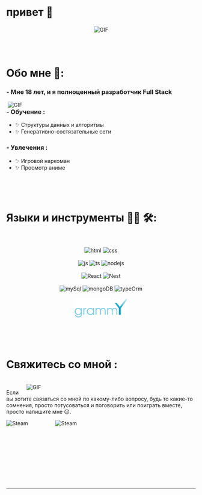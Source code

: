# привет 👋

<div align="center">
<img hight="300" width="700" alt="GIF" align="center" src="https://www.mkgifs.com/wp-content/uploads/2023/07/Cute-Akaza-GIF.gif">
</div>

</br>
</br>
</br>


# Обо мне 💬:

### - Мне 18 лет, и я полноценный разработчик Full Stack 

<img hight="400" width="500" alt="GIF" align="right" src="https://i.makeagif.com/media/7-21-2021/n9WSiu.gif">

### - Обучение :
- ✨ Структуры данных и алгоритмы
- ✨ Генеративно-состязательные сети

### - Увлечения :
- ✨ Игровой наркоман
- ✨ Просмотр аниме

</br>
</br>
</br>



# Языки и инструменты 👨‍💻 🛠:
</br>

<p align="center">

<!-- For more icons please follow  https://github.com/MikeCodesDotNET/ColoredBadges -->
<img src="https://upload.wikimedia.org/wikipedia/commons/thumb/6/61/HTML5_logo_and_wordmark.svg/800px-HTML5_logo_and_wordmark.svg.png" alt="html" width="120" hight="50">
<img src="https://upload.wikimedia.org/wikipedia/commons/thumb/d/d5/CSS3_logo_and_wordmark.svg/1200px-CSS3_logo_and_wordmark.svg.png" alt="css"  width="80" hight="50">
<br />
<br />
<img src="https://upload.wikimedia.org/wikipedia/commons/thumb/9/99/Unofficial_JavaScript_logo_2.svg/1200px-Unofficial_JavaScript_logo_2.svg.png" alt="js" width="100" hight="50">
<img src="https://upload.wikimedia.org/wikipedia/commons/4/4c/Typescript_logo_2020.svg" alt="ts" width="100" hight="50">
<img src="https://miro.medium.com/v2/resize:fit:800/1*v2vdfKqD4MtmTSgNP0o5cg.png" alt="nodejs" width="100" hight="50">
<br />
<br />
<img src="https://upload.wikimedia.org/wikipedia/commons/thumb/a/a7/React-icon.svg/1200px-React-icon.svg.png" alt="React" width="100" hight="50">
<img src="https://nestjs.com/img/logo-small.svg" alt="Nest" width="100" hight="50">
</br>
<br />
<img src="https://upload.wikimedia.org/wikipedia/ru/d/d3/Mysql.png" alt="mySql" width="100" hight="50">
<img src="https://miro.medium.com/v2/resize:fit:512/1*doAg1_fMQKWFoub-6gwUiQ.png" alt="mongoDB" width="100" hight="50">
<img src="https://miro.medium.com/v2/resize:fit:739/1*rTbyH3zL7Ue8VyTHRMRDAA.png" alt="typeOrm" width="150" hight="50">
<br />
<br />
<img src="https://raw.githubusercontent.com/grammyjs/website/main/logos/grammY.png" alt="Grammy-js" width="140" hight="50">
</p>
</br>
</br>
</br>



# Свяжитесь со мной :

<p>
 </br>


<img hight="320" width="450" align="right" alt="GIF" src="https://78.media.tumblr.com/78b0914f56835ced195dcd147dd7648e/tumblr_pafkq1Q22M1qkz08qo1_540.gif">


Если вы хотите связаться со мной по какому-либо вопросу, будь то какие-то сомнения, просто потусоваться и поговорить или поиграть вместе, просто напишите мне 😉.

<a href="https://t.me/ALISH_20_06">
  <img align="left" alt="Steam" width="130" hight="100" src="https://upload.wikimedia.org/wikipedia/commons/thumb/8/82/Telegram_logo.svg/768px-Telegram_logo.svg.png" />
</a>
<a href="https://www.instagram.com/al1isher_06/">
  <img align="left" alt="Steam" width="130" hight="100" src="https://upload.wikimedia.org/wikipedia/commons/9/95/Instagram_logo_2022.svg" />
 <br />
 <br />
</a>
 </p>
 

</br>
</br>
</br>
</br>
</br>
</br>
</br>


*************
